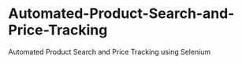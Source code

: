 # Automated-Product-Search-and-Price-Tracking
Automated Product Search and Price Tracking using Selenium
